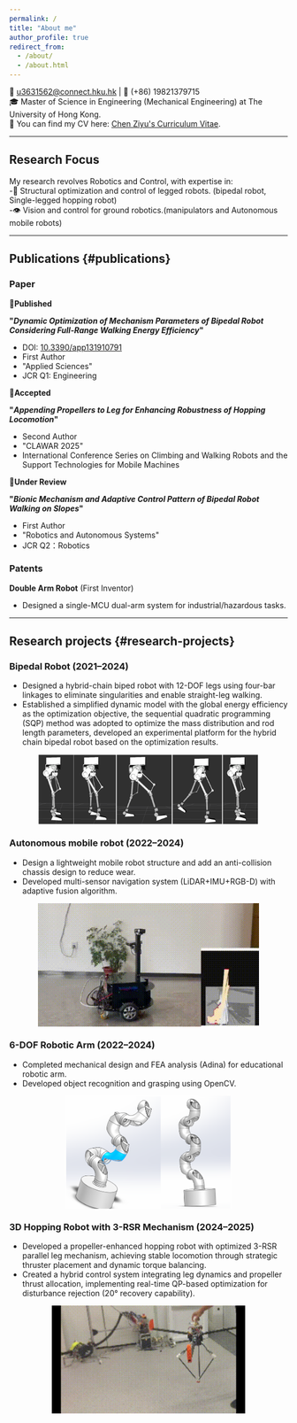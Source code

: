 ```yaml
---
permalink: /
title: "About me"
author_profile: true
redirect_from: 
  - /about/
  - /about.html
---
```



📧 u3631562@connect.hku.hk | 📱 (+86) 19821379715  
🎓 Master of Science in Engineering (Mechanical Engineering) at The University of Hong Kong.  
📃 You can find my CV here: [Chen Ziyu's Curriculum Vitae](https://zoeychen02.github.io/assets/Curriculum_Vitae.pdf).

---

## Research Focus
My research revolves Robotics and Control, with expertise in:  
-🤖 Structural optimization and control of legged robots. (bipedal robot, Single-legged hopping robot)    
-👁️ Vision and control for ground robotics.(manipulators and Autonomous mobile robots)

---

## Publications {#publications}

### Paper

📃**Published**  

**"*Dynamic Optimization of Mechanism Parameters of Bipedal Robot Considering Full-Range Walking Energy Efficiency*"**   
- DOI: [10.3390/app131910791](https://doi.org/10.3390/app131910791)  
- First Author
- "Applied Sciences"
- JCR Q1: Engineering

📃**Accepted** 

**"*Appending Propellers to Leg for Enhancing Robustness of Hopping Locomotion*"** 
- Second Author
- "CLAWAR 2025"
- International Conference Series on Climbing and Walking Robots and the Support Technologies for Mobile Machines

📃**Under Review**  

**"*Bionic Mechanism and Adaptive Control Pattern of Bipedal Robot Walking on Slopes*"**
- First Author
- "Robotics and Autonomous Systems"
- JCR Q2：Robotics
  
### Patents

**Double Arm Robot** (First Inventor)  
- Designed a single-MCU dual-arm system for industrial/hazardous tasks.

---

## Research projects {#research-projects}

### Bipedal Robot (2021–2024)  
- Designed a hybrid-chain biped robot with 12-DOF legs using four-bar linkages to eliminate singularities and enable straight-leg walking.
- Established a simplified dynamic model with the global energy efficiency as the optimization objective, the sequential quadratic programming (SQP) method was adopted to optimize the mass distribution and rod length parameters, developed an experimental platform for the hybrid chain bipedal robot based on the optimization results.

<img src="images/bipedal robot.png" alt="Autonomous Mobile Robot" width="400" style="display: block; margin: 0 auto;">

### Autonomous mobile robot (2022–2024)
- Design a lightweight mobile robot structure and add an anti-collision chassis design to reduce wear.
- Developed multi-sensor navigation system (LiDAR+IMU+RGB-D) with adaptive fusion algorithm.


<img src="images/AGV.gif" alt="Autonomous Mobile Robot" width="400" style="display: block; margin: 0 auto;">

### 6-DOF Robotic Arm (2022–2024)
- Completed mechanical design and FEA analysis (Adina) for educational robotic arm.
- Developed object recognition and grasping using OpenCV.

<img src="images/arm robot.png" alt="6-DOF Robotic Arm" width="300" style="display: block; margin: 0 auto;">

### 3D Hopping Robot with 3-RSR Mechanism (2024–2025)
- Developed a propeller-enhanced hopping robot with optimized 3-RSR parallel leg mechanism, achieving stable locomotion through strategic thruster placement and dynamic torque balancing.
- Created a hybrid control system integrating leg dynamics and propeller thrust allocation, implementing real-time QP-based optimization for disturbance rejection (20° recovery capability).


<img src="images/Hopping robot.gif" alt="3D Hopping Robot" width="350" style="display: block; margin: 0 auto;">
